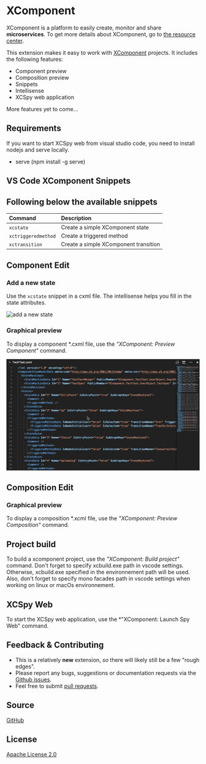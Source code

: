 # XComponent

XComponent is a platform to easily create, monitor and share **microservices**. To get more details about XComponent, go to [the resource center](https://github.com/xcomponent/xcomponent).

This extension makes it easy to work with [XComponent](http://www.xcomponent.com/) projects. It includes the following features:
* Component preview
* Composition preview
* Snippets
* Intellisense
* XCSpy web application

More features yet to come...

## Requirements

If you want to start XCSpy web from visual studio code, you need to install nodejs and serve locally.

* serve (npm install -g serve)

## VS Code XComponent Snippets

Following below the available snippets
---

| Command         | Description |
| :----------     | :---------- |
| `xcstate`       | Create a simple XComponent state |
| `xctriggeredmethod`  | Create a triggered method |
| `xctransition`  | Create a simple XComponent transition |

## Component Edit

### Add a new state

Use the `xcstate` snippet in a cxml file. The intellisense helps you fill in the state attributes. 

![add a new state](https://raw.githubusercontent.com/xcomponent/vscode-xcomponent/master/extension/images/create_state.gif)

### Graphical preview

To display a component *.cxml file, use the *"XComponent: Preview Component"* command.

![component preview](https://raw.githubusercontent.com/xcomponent/vscode-xcomponent/master/extension/images/cxml_preview.gif)

## Composition Edit

### Graphical preview

To display a composition *.xcml file, use the *"XComponent: Preview Composition"* command.

## Project build

To build a xcomponent project, use the *"XComponent: Build project"* command.
Don't forget to specify xcbuild.exe path in vscode settings. Otherwise, xcbuild.exe specified in the environnement path will be used.
Also, don't forget to specify mono facades path in vscode settings when working on linux or macOs environnement.

## XCSpy Web

To start the XCSpy web application, use the *"XComponent: Launch Spy Web" command.

## Feedback & Contributing

 * This is a relatively **new** extension, _so_ there will likely still be a few "rough edges"\.
 * Please report any bugs, suggestions or documentation requests via the [Github issues](https://github.com/xcomponent/vscode-xcomponent/issues).
 * Feel free to submit [pull requests](https://github.com/xcomponent/vscode-xcomponent/pulls).

 ## Source

[GitHub](https://github.com/xcomponent/vscode-xcomponent)
                
## License

[Apache License 2.0](https://raw.githubusercontent.com/xcomponent/vscode-xcomponent/master/LICENSE)


